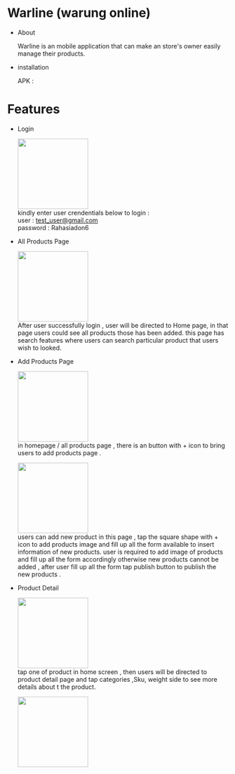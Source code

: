# Warline (warung online)

- About

  Warline is an mobile application that can make an store's owner easily manage their products.
  
- installation 
  
  APK : 
  
# Features

- Login 

  <img width="160px" src="https://user-images.githubusercontent.com/69186726/203019367-19d90c39-5a7f-4739-a8b2-4ec3650e69c8.png"><br/> 
  kindly enter  user crendentials below to login  : <br />
  user : test_user@gmail.com <br />
  password : Rahasiadon6
  
- All Products Page 

  <img width="160px" src="https://user-images.githubusercontent.com/69186726/203018100-3b07806a-82d6-49f2-825f-0a813ffd854d.png"><br/> 
  After user successfully login , user will be directed to Home page, in that page users could see all products those has been added.
  this page has search features where users can search particular product that users wish to looked.
  
- Add Products Page
  
   <img width="160px" src="https://user-images.githubusercontent.com/69186726/203020884-b933b244-49b4-419e-afc9-6389caaaa7dd.jpeg"><br/> 
   in homepage / all products page , there is an button with + icon to bring users to add products page . 
   
   
   <img width="160px" src="https://user-images.githubusercontent.com/69186726/203041031-fe064483-8f95-48b7-92c8-68419bff2100.png"><br/> 
   users can add new product in this page , tap the square shape with + icon to add products image and fill up all the form available to insert information    of new products.
   user is required to add image of products and fill up all the form accordingly otherwise new products cannot be added , after user fill up all the form 
   tap publish button to publish the new products . 
   
- Product Detail 


    <img width="160px" src="https://user-images.githubusercontent.com/69186726/203045710-0f79d10a-ab30-48d1-9b19-9d257eb55feb.jpeg"><br/> 
    tap one of product in home screen , then users will be directed to product detail page and tap categories ,Sku, weight side to see more details about t     the product.

     <img width="160px" src="https://user-images.githubusercontent.com/69186726/203045850-f6874436-b8e0-421d-bc35-0e00cdfa4ac3.png"><br/> 
    
  
  
